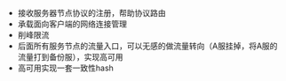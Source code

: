 * 接收服务器节点协议的注册，帮助协议路由
* 承载面向客户端的网络连接管理
* 削峰限流
* 后面所有服务节点的流量入口，可以无感的做流量转向（A服挂掉，将A服的流量打到备份服），实现高可用
* 高可用实现一套一致性hash